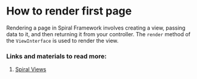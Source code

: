 # How to render first page

Rendering a page in Spiral Framework involves creating a view, passing data to it, and then returning it from your controller. The `render` method of the `ViewInterface` is used to render the view.

### Links and materials to read more:
1. [Spiral Views](https://spiral.dev/docs/views-views/current/en)
